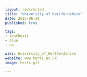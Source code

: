 ```yaml
---
layout: redirected
title: "University of Hertfordshire"
date: 2015-06-20
published: true

tags:
- southeast
- blue
- ua

wiki: University_of_Hertfordshire
website: www.herts.ac.uk
image: herts.gif

---
```

